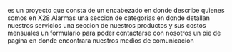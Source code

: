 es un proyecto que consta de un encabezado en donde describe quienes somos en X28 Alarmas
una seccion de categorias en donde detallan nuestros servicios
una seccion de nuestros productos y sus costos mensuales
un formulario para poder contactarse con nosotros
un pie de pagina en donde encontrara nuestros medios de comunicacion

